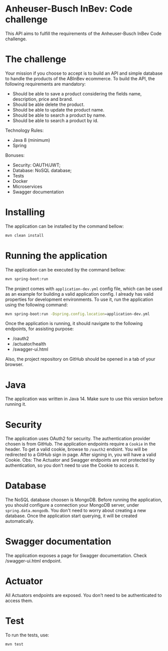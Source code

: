 # Anheuser-Busch InBev: Code challenge

This API aims to fulfill the requirements of the Anheuser-Busch InBev Code challenge.

# The challenge

Your mission if you choose to accept is to build an API and simple database to handle the products of the ABInBev ecommerce.
To build the API, the following requirements are mandatory:
  - Should be able to save a product considering the fields name, description, price and brand.
  - Should be able delete the product.
  - Should be able to update the product name.
  - Should be able to search a product by name.
  - Should be able to search a product by id.

Technology Rules:
  - Java 8 (minimum)
  - Spring

Bonuses:
  - Security: OAUTH/JWT;
  - Database: NoSQL database;
  - Tests
  - Docker
  - Microservices
  - Swagger documentation

# Installing

The application can be installed by the command bellow:

```sh
mvn clean install
```

# Running the application

The application can be executed by the command bellow:

```sh
mvn spring-boot:run
```

The project comes with `application-dev.yml` config file, which can be used as an example for building a valid application config. I already has valid properties for development environments. To use it, run the application using the following command:

```sh
mvn spring-boot:run -Dspring.config.location=application-dev.yml
```

Once the application is running, it should navigate to the following endpoints, for assisting purpose:
  - /oauth2
  - /actuator/health
  - /swagger-ui.html
  
Also, the project repository on GitHub should be opened in a tab of your browser.

# Java

The application was written in Java 14. Make sure to use this version before running it.

# Security

The application uses OAuth2 for security. The authentication provider chosen is from GitHub.
The application endpoints require a `Cookie` in the header.
To get a valid cookie, browse to `/oauth2` endoint. You will be redirected to a GitHub sign in page.
After signing in, you will have a valid Cookie.
Obs: The Actuator and Swagger endpoints are not protected by authentication, so you don't need to use the Cookie to access it.

# Database

The NoSQL database choosen is MongoDB.
Before running the application, you should configure a connection your MongoDB server, under `spring.data.mongodb`.
You don't need to worry about creating a new database. Once the application start querying, it will be created automatically.

# Swagger documentation

The application exposes a page for Swagger documentation. Check /swagger-ui.html endpoint.

# Actuator

All Actuators endpoints are exposed. You don't need to be authenticated to access them.

# Test

To run the tests, use:

```sh
mvn test
```